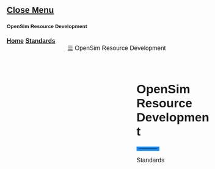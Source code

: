 <!DOCTYPE html>
<html>
<title>OpenSim Resource Development</title>
<meta charset="UTF-8">
<meta name="viewport" content="width=device-width, initial-scale=1">
<link rel="stylesheet" href="https://www.w3schools.com/w3css/4/w3.css">
<link rel="stylesheet" href="https://fonts.googleapis.com/css?family=Poppins">
<style>
body,h1,h2,h3,h4,h5 {font-family: "Poppins", sans-serif}
body {font-size:16px;}
.w3-half img{margin-bottom:-6px;margin-top:16px;opacity:0.8;cursor:pointer}
.w3-half img:hover{opacity:1}
</style>
<body>

<!-- Sidebar/menu -->
<nav class="w3-sidebar w3-blue w3-collapse w3-top w3-large w3-padding" style="z-index:3;width:300px;font-weight:bold;" id="mySidebar"><br>
  <a href="javascript:void(0)" onclick="w3_close()" class="w3-button w3-hide-large w3-display-topleft" style="width:100%;font-size:22px">Close Menu</a>
  <div class="w3-container">
    <h4 class="w3-padding-64"><small><b>OpenSim Resource Development</b></small></h4>
  </div>
  <div class="w3-bar-block">
    <a href="index" onclick="w3_close()" class="w3-bar-item w3-button w3-hover-white">Home</a>
    <a href="standards" onclick="w3_close()" class="w3-bar-item w3-button w3-hover-white">Standards</a>
  </div>
</nav>

<!-- Top menu on small screens -->
<header class="w3-container w3-top w3-hide-large w3-blue w3-xlarge w3-padding">
  <a href="javascript:void(0)" class="w3-button w3-blue w3-margin-right" onclick="w3_open()">☰</a>
  <span>OpenSim Resource Development</span>
</header>

<!-- Overlay effect when opening sidebar on small screens -->
<div class="w3-overlay w3-hide-large" onclick="w3_close()" style="cursor:pointer" title="close side menu" id="myOverlay"></div>

<!-- !PAGE CONTENT! -->
<div class="w3-main" style="margin-left:340px;margin-right:40px">

  <!-- Header -->
  <div class="w3-container" style="margin-top:80px" id="showcase">
    <h1 class="w3-jumbo"><b>OpenSim Resource Development</b></h1>
    <hr style="width:50px;border:5px solid DodgerBlue" class="w3-round">
  </div>
Standards

</div>

<script>
// Script to open and close sidebar
function w3_open() {
    document.getElementById("mySidebar").style.display = "block";
    document.getElementById("myOverlay").style.display = "block";
}
 
function w3_close() {
    document.getElementById("mySidebar").style.display = "none";
    document.getElementById("myOverlay").style.display = "none";
}

// Modal Image Gallery
function onClick(element) {
  document.getElementById("img01").src = element.src;
  document.getElementById("modal01").style.display = "block";
  var captionText = document.getElementById("caption");
  captionText.innerHTML = element.alt;
}
</script>

</body>
</html>